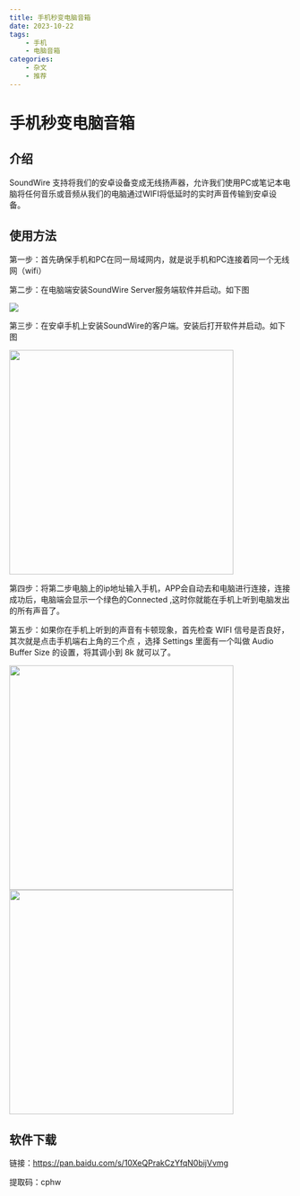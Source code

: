 ```yaml
---
title: 手机秒变电脑音箱
date: 2023-10-22
tags:
	- 手机
	- 电脑音箱
categories:
	- 杂文
	- 推荐
---
```

# 手机秒变电脑音箱

## 介绍

SoundWire 支持将我们的安卓设备变成无线扬声器，允许我们使用PC或笔记本电脑将任何音乐或音频从我们的电脑通过WIFI将低延时的实时声音传输到安卓设备。



## 使用方法

第一步：首先确保手机和PC在同一局域网内，就是说手机和PC连接着同一个无线网（wifi）

第二步：在电脑端安装SoundWire Server服务端软件并启动。如下图

![](https://cdn.jsdelivr.net/gh/hfshaobing/picx-images-hosting@master/20231021/2023-10-21_232229.nrdg32qlzcw.webp)

第三步：在安卓手机上安装SoundWire的客户端。安装后打开软件并启动。如下图

<img src="https://cdn.jsdelivr.net/gh/hfshaobing/picx-images-hosting@master/20231021/QQ图片20231021233452.66rf14rfp9o0.webp" width="400px" align="center">

第四步：将第二步电脑上的ip地址输入手机，APP会自动去和电脑进行连接，连接成功后，电脑端会显示一个绿色的Connected ,这时你就能在手机上听到电脑发出的所有声音了。

第五步：如果你在手机上听到的声音有卡顿现象，首先检查 WIFI 信号是否良好，其次就是点击手机端右上角的三个点 ，选择 Settings 里面有一个叫做 Audio Buffer Size 的设置，将其调小到 8k 就可以了。

<img src="https://cdn.jsdelivr.net/gh/hfshaobing/picx-images-hosting@master/20231022/Screenshot_20231022_002139_com.georgie.SoundWireF.6bonhylv21s0.webp" width="400px">

<img src="https://cdn.jsdelivr.net/gh/hfshaobing/picx-images-hosting@master/20231022/Screenshot_20231022_002148_com.georgie.SoundWireF.3t0yqgq6koq0.webp" width="400px">





## 软件下载

链接：https://pan.baidu.com/s/10XeQPrakCzYfqN0bijVvmg 

提取码：cphw
